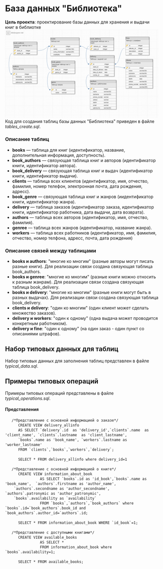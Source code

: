 # База данных "Библиотека"
**Цель проекта**: проектирование базы данных для хранения и выдачи книг в библиотке
![Схема базы данных](schema.png)
Код для создания таблиц базы данных "Библиотека" приведен в файле *tables_create.sql*.

### Описание таблиц
* **books** — таблица для книг (идентификатор, название, дополнительная информация, доступность).
* **book_authors** — связующая таблица книг и авторов (идентификатор книги, идентификатор автора).
* **book_delivery** — связующая таблица книг и выдач (идентификатор книги, идентификатор выдачи).
* **clients** — таблица всех клиентов (идентификатор, имя, отчество, фамилия, номер телефон, электронная почта, дата рождения, адресс).
* **book_genre** — связующая таблица книг и жанров (иидентификатор книги, идентификатор жанра).
* **delivery** — таблица заказов (идентификатор заказа, идентификатор книги, идентификатор работника, дата выдачи, дата возврата).
* **authors** — таблица всех авторов (идентификатор, имя, отчество, фамилия).
* **genree** — таблица всех жанров (идентификатор, название жанра).
* **workers** — таблица всех работников (идентификатор, имя, фамилия, отчество, номер телфона, адресс, почта, дата рождения)

### Описание связей между таблицами
* **books и authors**: "многие ко многим" (разные авторы могут писать разные книги). Для реализации связи создана связующая таблица book_authors.
* **books и genree**: "многие ко многим" (разные книги можно относить к разным жанрам). Для реализации связи создана связующая таблица book_delivery.
* **books и delivery**: "многие ко многим" (разные книги могут быть в разных выдачах). Для реализации связи создана связующая таблица book_delivery.
* **clients и delivery**: "один ко многим" (один клиент может сделать множество заказов).
* **delivery и workers**: "один к одному" (одна выдача может проводится конкретным работником).
* **delivery и fine**: "один к одному" (на один заказ - один пункт со описаниями штрафов). 

## Набор типовых данных для таблиц

Набор типовых данных для заполнения таблиц представлен в файле *typical_data.sql*.

## Примеры типовых операций
Примеры типовых операций представлены в файле *typical_operations.sql*.

#### Представления
       
       /*Представление с основной информациeй о заказе*/
          CREATE VIEW delivery_allinfo 
          AS SELECT `delivery`.id  as 'delivery_id',`clients`.name  as 'client_name', `clients`.lastname  as 'client_lastname',
          `books`.name as 'book_name', `workers`.lastname as 'worker_lastname'
          FROM `clients`,`books`,`workers`,`delivery`;

          SELECT * FROM delivery_allinfo where delivery_id=1
          
       /*Представление с основной информациeй о книге*/
          CREATE VIEW information_about_book
                    AS SELECT `books`.id as 'id_book',`books`.name as 'book_name',  `authors`.firstname as 'author_name',
		`authors`.secondname as 'author_secondname',	`authors`.patronymic as 'author_patronymic',
		`books`.availability as `availability`
                    FROM `books`,`authors`,`book_authors` where `books`.id=`book_authors`.book_id and 	 `book_authors`.author_id=`authors`.id;

          SELECT * FROM information_about_book WHERE `id_book`=1;
		  
       /*Представление с доступными книгами*/
          CREATE VIEW available_books
                    AS SELECT * 
                    FROM information_about_book where `books`.availability=1;

          SELECT * FROM available_books;

